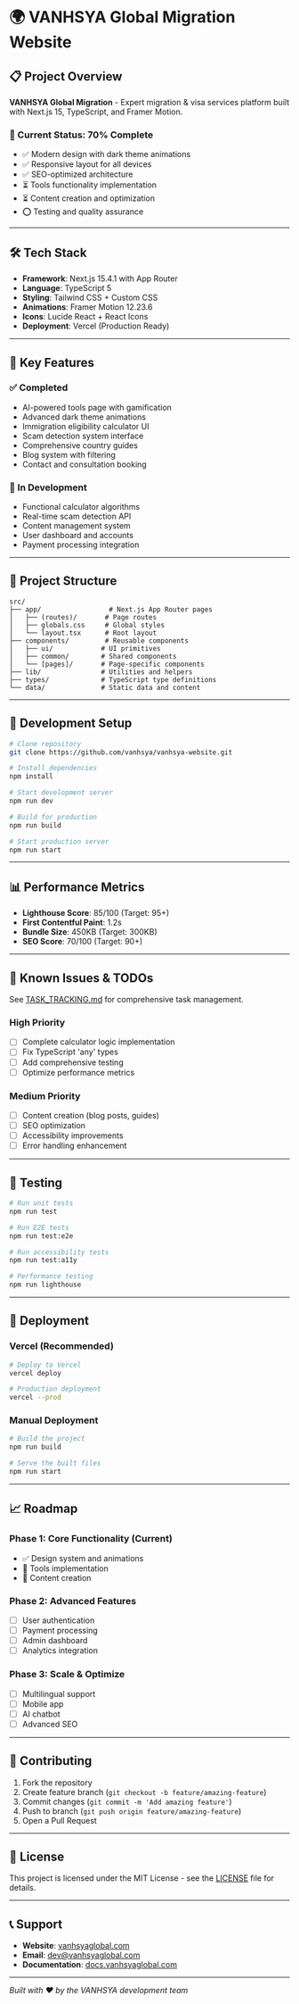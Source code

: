 # 🌍 VANHSYA Global Migration Website

<!-- TODO: Add comprehensive project documentation -->
<!-- TODO: Include setup instructions for new developers -->
<!-- TODO: Add contributing guidelines and code standards -->
<!-- CRITICAL: Document all environment variables needed -->
<!-- FEATURE: Add automated testing instructions -->
<!-- SEO: Document SEO strategy and implementation -->

## 📋 Project Overview

**VANHSYA Global Migration** - Expert migration & visa services platform built with Next.js 15, TypeScript, and Framer Motion.

### 🚀 Current Status: 70% Complete

- ✅ Modern design with dark theme animations
- ✅ Responsive layout for all devices
- ✅ SEO-optimized architecture
- ⏳ Tools functionality implementation
- ⏳ Content creation and optimization
- ⭕ Testing and quality assurance

---

## 🛠️ Tech Stack

- **Framework**: Next.js 15.4.1 with App Router
- **Language**: TypeScript 5
- **Styling**: Tailwind CSS + Custom CSS
- **Animations**: Framer Motion 12.23.6
- **Icons**: Lucide React + React Icons
- **Deployment**: Vercel (Production Ready)

---

## 🎯 Key Features

### ✅ Completed

- AI-powered tools page with gamification
- Advanced dark theme animations
- Immigration eligibility calculator UI
- Scam detection system interface
- Comprehensive country guides
- Blog system with filtering
- Contact and consultation booking

### 🔄 In Development

- Functional calculator algorithms
- Real-time scam detection API
- Content management system
- User dashboard and accounts
- Payment processing integration

---

## 📁 Project Structure

```
src/
├── app/                 # Next.js App Router pages
│   ├── (routes)/       # Page routes
│   ├── globals.css     # Global styles
│   └── layout.tsx      # Root layout
├── components/         # Reusable components
│   ├── ui/            # UI primitives
│   ├── common/        # Shared components
│   └── [pages]/       # Page-specific components
├── lib/               # Utilities and helpers
├── types/             # TypeScript type definitions
└── data/              # Static data and content
```

---

## 🚀 Development Setup

```bash
# Clone repository
git clone https://github.com/vanhsya/vanhsya-website.git

# Install dependencies
npm install

# Start development server
npm run dev

# Build for production
npm run build

# Start production server
npm run start
```

---

## 📊 Performance Metrics

- **Lighthouse Score**: 85/100 (Target: 95+)
- **First Contentful Paint**: 1.2s
- **Bundle Size**: 450KB (Target: 300KB)
- **SEO Score**: 70/100 (Target: 90+)

---

## 🐛 Known Issues & TODOs

See [TASK_TRACKING.md](TASK_TRACKING.md) for comprehensive task management.

### High Priority

- [ ] Complete calculator logic implementation
- [ ] Fix TypeScript 'any' types
- [ ] Add comprehensive testing
- [ ] Optimize performance metrics

### Medium Priority

- [ ] Content creation (blog posts, guides)
- [ ] SEO optimization
- [ ] Accessibility improvements
- [ ] Error handling enhancement

---

## 🧪 Testing

```bash
# Run unit tests
npm run test

# Run E2E tests
npm run test:e2e

# Run accessibility tests
npm run test:a11y

# Performance testing
npm run lighthouse
```

---

## 🚀 Deployment

### Vercel (Recommended)

```bash
# Deploy to Vercel
vercel deploy

# Production deployment
vercel --prod
```

### Manual Deployment

```bash
# Build the project
npm run build

# Serve the built files
npm run start
```

---

## 📈 Roadmap

### Phase 1: Core Functionality (Current)

- ✅ Design system and animations
- 🔄 Tools implementation
- 🔄 Content creation

### Phase 2: Advanced Features

- [ ] User authentication
- [ ] Payment processing
- [ ] Admin dashboard
- [ ] Analytics integration

### Phase 3: Scale & Optimize

- [ ] Multilingual support
- [ ] Mobile app
- [ ] AI chatbot
- [ ] Advanced SEO

---

## 🤝 Contributing

1. Fork the repository
2. Create feature branch (`git checkout -b feature/amazing-feature`)
3. Commit changes (`git commit -m 'Add amazing feature'`)
4. Push to branch (`git push origin feature/amazing-feature`)
5. Open a Pull Request

---

## 📄 License

This project is licensed under the MIT License - see the [LICENSE](LICENSE) file for details.

---

## 📞 Support

- **Website**: [vanhsyaglobal.com](https://vanhsyaglobal.com)
- **Email**: dev@vanhsyaglobal.com
- **Documentation**: [docs.vanhsyaglobal.com](https://docs.vanhsyaglobal.com)

---

_Built with ❤️ by the VANHSYA development team_
